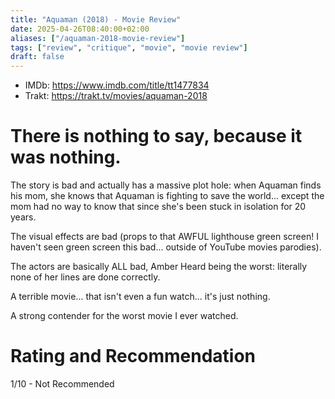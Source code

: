 ```yaml
---
title: "Aquaman (2018) - Movie Review"
date: 2025-04-26T08:40:00+02:00
aliases: ["/aquaman-2018-movie-review"]
tags: ["review", "critique", "movie", "movie review"]
draft: false
---
```


- IMDb: https://www.imdb.com/title/tt1477834
- Trakt: https://trakt.tv/movies/aquaman-2018


# There is nothing to say, because it was nothing.

The story is bad and actually has a massive plot hole: when Aquaman finds his mom, she knows that Aquaman is fighting to save the world... except the mom had no way to know that since she's been stuck in isolation for 20 years.

The visual effects are bad (props to that AWFUL lighthouse green screen! I haven't seen green screen this bad... outside of YouTube movies parodies).

The actors are basically ALL bad, Amber Heard being the worst: literally none of her lines are done correctly.

A terrible movie... that isn't even a fun watch... it's just nothing.

A strong contender for the worst movie I ever watched.


# Rating and Recommendation

1/10 - Not Recommended

